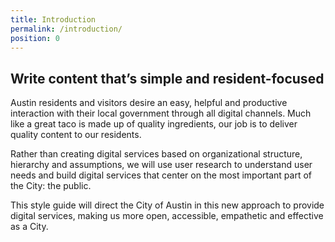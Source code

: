 ```yaml
---
title: Introduction
permalink: /introduction/
position: 0
---
```

## Write content that’s simple and resident-focused

Austin residents and visitors desire an easy, helpful and productive interaction with their local government through all digital channels. Much like a great taco is made up of quality ingredients, our job is to deliver quality content to our residents.

Rather than creating digital services based on organizational structure, hierarchy and assumptions, we will use user research to understand user needs and build digital services that center on the most important part of the City: the public.

This style guide will direct the City of Austin in this new approach to provide digital services, making us more open, accessible, empathetic and effective as a City.  
